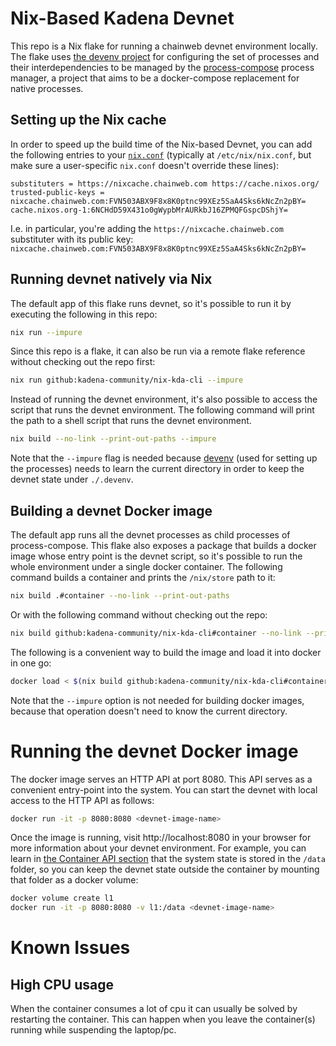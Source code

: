 # Nix-Based Kadena Devnet

This repo is a Nix flake for running a chainweb devnet environment locally. The flake uses [the devenv project](https://devenv.sh/) for configuring the set of processes and their interdependencies to be managed by the [process-compose](https://github.com/F1bonacc1/process-compose) process manager, a project that aims to be a docker-compose replacement for native processes.

## Setting up the Nix cache

In order to speed up the build time of the Nix-based Devnet, you can add the following entries to your [`nix.conf`](https://nixos.org/manual/nix/stable/command-ref/conf-file) (typically at `/etc/nix/nix.conf`, but make sure a user-specific `nix.conf` doesn't override these lines):

```
substituters = https://nixcache.chainweb.com https://cache.nixos.org/
trusted-public-keys = nixcache.chainweb.com:FVN503ABX9F8x8K0ptnc99XEz5SaA4Sks6kNcZn2pBY= cache.nixos.org-1:6NCHdD59X431o0gWypbMrAURkbJ16ZPMQFGspcDShjY=
```

I.e. in particular, you're adding the `https://nixcache.chainweb.com` substituter with its public key: `nixcache.chainweb.com:FVN503ABX9F8x8K0ptnc99XEz5SaA4Sks6kNcZn2pBY=`

## Running devnet natively via Nix

The default app of this flake runs devnet, so it's possible to run it by executing the following in this repo:
``` bash
nix run --impure
```

Since this repo is a flake, it can also be run via a remote flake reference without checking out the repo first:
``` bash
nix run github:kadena-community/nix-kda-cli --impure
```

Instead of running the devnet environment, it's also possible to access the script that runs the devnet environment. The following command will print the path to a shell script that runs the devnet environment.
``` bash
nix build --no-link --print-out-paths --impure
```

Note that the `--impure` flag is needed because [devenv](https://devenv.sh/) (used for setting up the processes) needs to learn the current directory in order to keep the devnet state under `./.devenv`.

## Building a devnet Docker image

The default app runs all the devnet processes as child processes of process-compose. This flake also exposes a package that builds a docker image whose entry point is the devnet script, so it's possible to run the whole environment under a single docker container. The following command builds a container and prints the `/nix/store` path to it:

``` bash
nix build .#container --no-link --print-out-paths
```

Or with the following command without checking out the repo:
``` bash
nix build github:kadena-community/nix-kda-cli#container --no-link --print-out-paths
```

The following is a convenient way to build the image and load it into docker in one go:
``` bash
docker load < $(nix build github:kadena-community/nix-kda-cli#container --no-link --print-out-paths)
```

Note that the `--impure` option is not needed for building docker images, because that operation doesn't need to know the current directory.

# Running the devnet Docker image

The docker image serves an HTTP API at port 8080. This API serves as a convenient entry-point into the system. You can start the devnet with local access to the HTTP API as follows:
``` bash
docker run -it -p 8080:8080 <devnet-image-name>
```

Once the image is running, visit http://localhost:8080 in your browser for more information about your devnet environment. For example, you can learn in [the Container API section](http://localhost:8080/#container-api) that the system state is stored in the `/data` folder, so you can keep the devnet state outside the container by mounting that folder as a docker volume:

``` bash
docker volume create l1
docker run -it -p 8080:8080 -v l1:/data <devnet-image-name>
```

# Known Issues

## High CPU usage
When the container consumes a lot of cpu it can usually be solved by restarting the container. This can happen when you leave the container(s) running while suspending the laptop/pc. 
